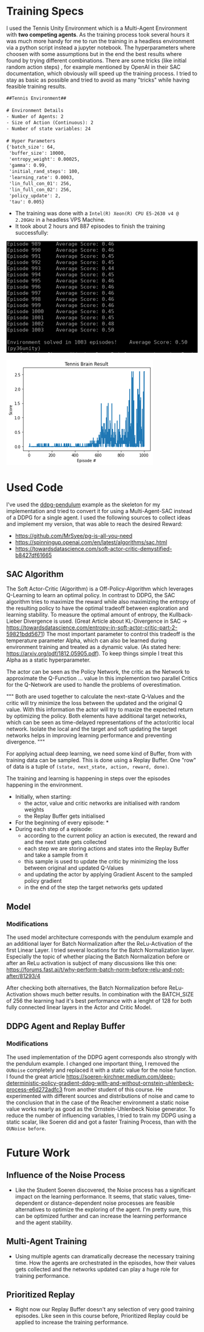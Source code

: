 # Training Specs

I used the Tennis Unity Environment which is a Multi-Agent Environment with **two competing agents**. As the training process took several hours it was much more handy for me to run the training in a headless environment via a python script instead a jupyter notebook.
The hyperparameters where choosen with some assumptions but in the end the best results where found by trying different combinations. There are some tricks (like initial random action steps) , for example mentioned by OpenAI in their SAC documentation, which obviously will speed up the training process. I tried to stay as basic as possible and tried to avoid as many "tricks" while having feasible training results.

```
##Tennis Environment##

# Environment Details                                                                                                                                                                                              
- Number of Agents: 2                                                                                                                                                                                              
- Size of Action (Continuous): 2                                                                                                                                                                                   
- Number of state variables: 24                                                                                                                                                                                    
                                                                                                                                                                                                                   
# Hyper Parameters                                                                                                                                                                                                 
{'batch_size': 64,                                                                                                                                                                                                 
 'buffer_size': 10000,                                                                                                                                                                                             
 'entropy_weight': 0.00025,                                                                                                                                                                                        
 'gamma': 0.99,                                                                                                                                                                                                    
 'initial_rand_steps': 100,                                                                                                                                                                                        
 'learning_rate': 0.0003,                                                                                                                                                                                          
 'lin_full_con_01': 256,                                                                                                                                                                                           
 'lin_full_con_02': 256,                                                                                                                                                                                           
 'policy_update': 2,                                                                                                                                                                                               
 'tau': 0.005}
```

  * The training was done with a `Intel(R) Xeon(R) CPU E5-2630 v4 @ 2.20GHz` in a headless VPS Machine.
  * It took about 2 hours and 887 episodes to finish the training successfully:
  
![](images/screenshot_finished_training.png)

![](images/sac_training_diagram.png)

# Used Code

I've used the [ddpg-pendulum](https://github.com/udacity/deep-reinforcement-learning/tree/master/ddpg-pendulum) example as the skeleton for my implementation and tried to convert it for using a Multi-Agent-SAC instead of a DDPG for a single agent. I used the following sources to collect ideas and implement my version, that was able to reach the desired Reward:

  * https://github.com/MrSyee/pg-is-all-you-need
  * https://spinningup.openai.com/en/latest/algorithms/sac.html
  * https://towardsdatascience.com/soft-actor-critic-demystified-b8427df61665

## SAC Algorithm

The Soft Actor-Critic (Algorithm) is a Off-Policy-Algorithm which leverages Q-Learning to learn an optimal policy. 
In contrast to DDPG, the SAC algorithm tries to maximize the reward while also maximizing the entropy of the resulting policy to have the optimal tradeoff between exploration and learning stability. To measure the optimal amount of entropy, the Kullback-Lieber Divergence is used. (Great Article about KL-Divergence in SAC -> https://towardsdatascience.com/entropy-in-soft-actor-critic-part-2-59821bdd5671)
The most important parameter to control this tradeoff is the temperature parameter Alpha, which can also be learned during environment training and treated as a dynamic value. (As stated here: https://arxiv.org/pdf/1812.05905.pdf). To keep things simple I treat this Alpha as a static hyperparameter.

The actor can be seen as the Policy Network, the critic as the Network to approximate the Q-Function ... value
In this implemention two parallel Critics for the Q-Network are used to handle the problems of overestimation. 

"""
Both are used together to calculate the next-state Q-Values and the critic will try minimize the loss between the updated and the original Q value. With this information the actor will try to maxize the expected return by optimizing the policy.
Both elements have additional target networks, which can be seen as time-delayed representations of the actor/critic local network. Isolate the local and the target and soft updating the target networks helps in improving learning performance and preventing divergence.
"""

For applying actual deep learning, we need some kind of Buffer, from with training data can be sampled. This is done using a Replay Buffer. One "row" of data is a tuple of `(state, next_state, action, reward, done)`. 

The training and learning is happening in steps over the episodes happening in the environment.
  * Initially, when starting:
    * the actor, value and critic networks are initialised with random weights
    * the Replay Buffer gets initialised
  * For the beginning of every episode:
    * 
  * During each step of a episode:
    * according to the current policy an action is executed, the reward and and the next state gets collected
    * each step we are storing actions and states into the Replay Buffer and take a sample from it
    * this sample is used to update the critic by minimizing the loss between original and updated Q-Values
    * and updating the actor by applying Gradient Ascent to the sampled policy gradient
    * in the end of the step the target networks gets updated


## Model

### Modifications

The used model architecture corresponds with the pendulum example and an additional layer for Batch Normalization after the ReLu-Activation of the first Linear Layer. I tried several locations for the Batch Normalization layer. Especially the topic of whether placing the Batch Normalization before or after an ReLu activation is subject of many discussions like this one: https://forums.fast.ai/t/why-perform-batch-norm-before-relu-and-not-after/81293/4

After checking both alternatives, the Batch Normalization before ReLu-Activation shows much better results.
In combination with the BATCH_SIZE of 256 the learning had it's best performance with a lenght of 128 for both fully connected linear layers in the Actor and Critic Model.


## DDPG Agent and Replay Buffer

### Modifications

The used implementation of the DDPG agent corresponds also strongly with the pendulum example. I changed one important thing, I removed the `OUNoise` completely and replaced it with a static value for the noise function. I found the great article https://soeren-kirchner.medium.com/deep-deterministic-policy-gradient-ddpg-with-and-without-ornstein-uhlenbeck-process-e6d272adfc3 from another student of this course. He experimented with different sources and distributions of noise and came to the conclusion that in the case of the Reacher environment a static noise value works nearly as good as the Ornstein-Uhlenbeck Noise generator.
To reduce the number of influencing variables, I tried to train my DDPG using a static scalar, like Soeren did and got a faster Training Process, than with the `OUNoise before`.

# Future Work

## Influence of the Noise Process

  * Like the Student Soeren discovered, the Noise process has a significant impact on the learning performance. It seems, that static values, time-dependent or distance-dependent noise processes are feasible alternatives to optimize the exploring of the agent. I'm pretty sure, this can be optimized further and can increase the learning performance and the agent stability.
  
## Multi-Agent Training

 * Using multiple agents can dramatically decrease the necessary training time. How the agents are orchestrated in the episodes, how their values gets collected and the networks updated can play a huge role for training performance.
 
## Prioritized Replay

  * Right now our Replay Buffer doesn't any selection of very good training episodes. Like seen in this course before, Prioritized Replay could be applied to increase the training performance.


